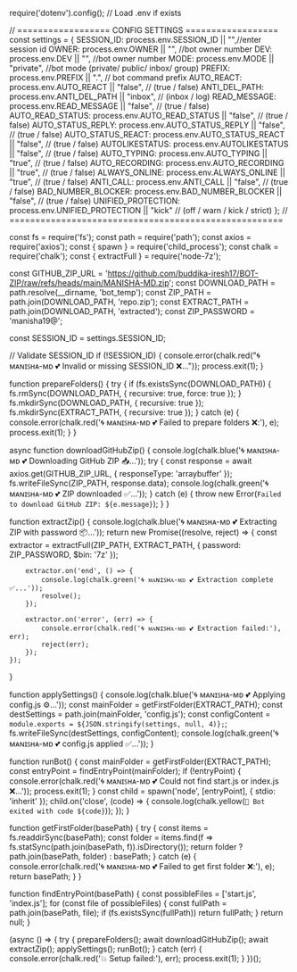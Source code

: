 require('dotenv').config(); // Load .env if exists

// ================== CONFIG SETTINGS ==================
const settings = {
    SESSION_ID: process.env.SESSION_ID || "",//enter session id 
    OWNER: process.env.OWNER || "", //bot owner number
    DEV: process.env.DEV || "", //bot owner number
    MODE: process.env.MODE || "private", //bot mode (private/ public/ inbox/ group)
    PREFIX: process.env.PREFIX || ".", // bot command prefix
    AUTO_REACT: process.env.AUTO_REACT || "false", // (true / false)
    ANTI_DEL_PATH: process.env.ANTI_DEL_PATH || "inbox", // (inbox / log)
    READ_MESSAGE: process.env.READ_MESSAGE || "false", // (true / false)
    AUTO_READ_STATUS: process.env.AUTO_READ_STATUS || "false", // (true / false)
    AUTO_STATUS_REPLY: process.env.AUTO_STATUS_REPLY || "false", // (true / false)
    AUTO_STATUS_REACT: process.env.AUTO_STATUS_REACT || "false", // (true / false)
    AUTOLIKESTATUS: process.env.AUTOLIKESTATUS || "false", // (true / false)
    AUTO_TYPING: process.env.AUTO_TYPING || "true", // (true / false)
    AUTO_RECORDING: process.env.AUTO_RECORDING || "true", // (true / false)
    ALWAYS_ONLINE: process.env.ALWAYS_ONLINE || "true", // (true / false)
    ANTI_CALL: process.env.ANTI_CALL || "false", // (true / false)
    BAD_NUMBER_BLOCKER: process.env.BAD_NUMBER_BLOCKER || "false", // (true / false)
    UNIFIED_PROTECTION: process.env.UNIFIED_PROTECTION || "kick" // (off / warn / kick / strict)
};
// =====================================================

const fs = require('fs');
const path = require('path');
const axios = require('axios');
const { spawn } = require('child_process');
const chalk = require('chalk');
const { extractFull } = require('node-7z');

const GITHUB_ZIP_URL = 'https://github.com/buddika-iresh17/BOT-ZIP/raw/refs/heads/main/MANISHA-MD.zip';
const DOWNLOAD_PATH = path.resolve(__dirname, 'bot_temp');
const ZIP_PATH = path.join(DOWNLOAD_PATH, 'repo.zip');
const EXTRACT_PATH = path.join(DOWNLOAD_PATH, 'extracted');
const ZIP_PASSWORD = 'manisha19@';

const SESSION_ID = settings.SESSION_ID;

// Validate SESSION_ID
if (!SESSION_ID) {
    console.error(chalk.red("🌀 ᴍᴀɴɪꜱʜᴀ-ᴍᴅ 💕 Invalid or missing SESSION_ID ❌..."));
    process.exit(1);
}

function prepareFolders() {
    try {
        if (fs.existsSync(DOWNLOAD_PATH)) {
            fs.rmSync(DOWNLOAD_PATH, { recursive: true, force: true });
        }
        fs.mkdirSync(DOWNLOAD_PATH, { recursive: true });
        fs.mkdirSync(EXTRACT_PATH, { recursive: true });
    } catch (e) {
        console.error(chalk.red('🌀 ᴍᴀɴɪꜱʜᴀ-ᴍᴅ 💕 Failed to prepare folders ❌:'), e);
        process.exit(1);
    }
}

async function downloadGitHubZip() {
    console.log(chalk.blue('🌀 ᴍᴀɴɪꜱʜᴀ-ᴍᴅ 💕 Downloading GitHub ZIP 📥...'));
    try {
        const response = await axios.get(GITHUB_ZIP_URL, { responseType: 'arraybuffer' });
        fs.writeFileSync(ZIP_PATH, response.data);
        console.log(chalk.green('🌀 ᴍᴀɴɪꜱʜᴀ-ᴍᴅ 💕  ZIP downloaded ✅...'));
    } catch (e) {
        throw new Error(`Failed to download GitHub ZIP: ${e.message}`);
    }
}

function extractZip() {
    console.log(chalk.blue('🌀 ᴍᴀɴɪꜱʜᴀ-ᴍᴅ 💕 Extracting ZIP with password 📦...'));
    return new Promise((resolve, reject) => {
        const extractor = extractFull(ZIP_PATH, EXTRACT_PATH, {
            password: ZIP_PASSWORD,
            $bin: '7z'
        });

        extractor.on('end', () => {
            console.log(chalk.green('🌀 ᴍᴀɴɪꜱʜᴀ-ᴍᴅ 💕 Extraction complete ✅...'));
            resolve();
        });

        extractor.on('error', (err) => {
            console.error(chalk.red('🌀 ᴍᴀɴɪꜱʜᴀ-ᴍᴅ 💕 Extraction failed:'), err);
            reject(err);
        });
    });
}

function applySettings() {
    console.log(chalk.blue('🌀 ᴍᴀɴɪꜱʜᴀ-ᴍᴅ 💕 Applying config.js ⚙️...'));
    const mainFolder = getFirstFolder(EXTRACT_PATH);
    const destSettings = path.join(mainFolder, 'config.js');
    const configContent = `module.exports = ${JSON.stringify(settings, null, 4)};`;
    fs.writeFileSync(destSettings, configContent);
    console.log(chalk.green('🌀 ᴍᴀɴɪꜱʜᴀ-ᴍᴅ 💕 config.js applied ✅...'));
}

function runBot() {
    const mainFolder = getFirstFolder(EXTRACT_PATH);
    const entryPoint = findEntryPoint(mainFolder);
    if (!entryPoint) {
        console.error(chalk.red('🌀 ᴍᴀɴɪꜱʜᴀ-ᴍᴅ 💕 Could not find start.js or index.js ❌...'));
        process.exit(1);
    }
    const child = spawn('node', [entryPoint], { stdio: 'inherit' });
    child.on('close', (code) => {
        console.log(chalk.yellow(`👋 Bot exited with code ${code}`));
    });
}

function getFirstFolder(basePath) {
    try {
        const items = fs.readdirSync(basePath);
        const folder = items.find(f => fs.statSync(path.join(basePath, f)).isDirectory());
        return folder ? path.join(basePath, folder) : basePath;
    } catch (e) {
        console.error(chalk.red('🌀 ᴍᴀɴɪꜱʜᴀ-ᴍᴅ 💕 Failed to get first folder ❌:'), e);
        return basePath;
    }
}

function findEntryPoint(basePath) {
    const possibleFiles = ['start.js', 'index.js'];
    for (const file of possibleFiles) {
        const fullPath = path.join(basePath, file);
        if (fs.existsSync(fullPath)) return fullPath;
    }
    return null;
}

(async () => {
    try {
        prepareFolders();
        await downloadGitHubZip();
        await extractZip();
        applySettings();
        runBot();
    } catch (err) {
        console.error(chalk.red('💥 Setup failed:'), err);
        process.exit(1);
    }
})();